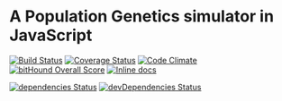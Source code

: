 # A Population Genetics simulator in JavaScript

[![Build Status](https://travis-ci.org/tiagoantao/metis.svg?branch=master)](https://travis-ci.org/tiagoantao/metis) [![Coverage Status](https://coveralls.io/repos/github/tiagoantao/metis/badge.svg?branch=master)](https://coveralls.io/github/tiagoantao/metis?branch=master) [![Code Climate](https://codeclimate.com/github/tiagoantao/metis/badges/gpa.svg)](https://codeclimate.com/github/tiagoantao/metis) [![bitHound Overall Score](https://www.bithound.io/github/tiagoantao/metis/badges/score.svg)](https://www.bithound.io/github/tiagoantao/metis) [![Inline docs](http://inch-ci.org/github/tiagoantao/metis.svg?branch=master)](http://inch-ci.org/github/tiagoantao/metis)

[![dependencies Status](https://david-dm.org/tiagoantao/metis/status.svg)](https://david-dm.org/tiagoantao/metis) [![devDependencies Status](https://david-dm.org/tiagoantao/metis/dev-status.svg)](https://david-dm.org/tiagoantao/metis?type=dev)
